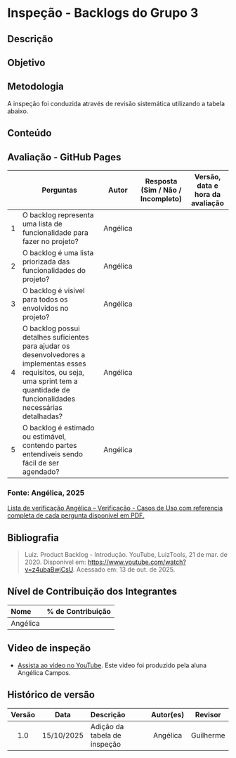 # Inspeção - Backlogs do Grupo 3

## Descrição

## Objetivo

## Metodologia
A inspeção foi conduzida através de revisão sistemática utilizando a tabela abaixo.

## Conteúdo
## Avaliação - GitHub Pages
|  | Perguntas | Autor| Resposta (Sim / Não / Incompleto) | Versão, data e hora da avaliação |
|---|----------|----------|---------|---------|
| 1 | O backlog representa uma lista de funcionalidade para fazer no projeto? |Angélica |||
| 2 | O backlog é uma lista priorizada das funcionalidades do projeto?  |Angélica |||
| 3 |  O backlog é visível para todos os envolvidos no projeto?  |Angélica |||
| 4 | O backlog possui detalhes suficientes para ajudar os desenvolvedores a implementas esses requisitos, ou seja, uma sprint tem a quantidade de funcionalidades necessárias detalhadas?  |Angélica |||
| 5 |  O backlog é estimado ou estimável, contendo partes entendíveis sendo fácil de ser agendado?   |Angélica |||

### **Fonte:** Angélica, 2025


[Lista de verificação Angélica – Verificação - Casos de Uso com referencia completa de cada pergunta disponivel em PDF.](../../../00_assets/pdfs/verificacao/.pdf)

## Bibliografia
> Luiz. Product Backlog - Introdução. YouTube, LuizTools, 21 de mar. de 2020. Disponível em: https://www.youtube.com/watch?v=z4ubaBwjCsU. Acessado em: 13 de out. de 2025.


## Nível de Contribuição dos Integrantes

| Nome | % de Contribuição |
| :--- | :---------------: |
|   Angélica    |       |

## Video de inspeção 
- [Assista ao vídeo no YouTube](). Este video foi produzido pela aluna Angélica Campos.


## Histórico de versão

| Versão | Data | Descrição | Autor(es) | Revisor |
| :----: | :--: | :-------- | :-------: | :-----: |
|1.0|	15/10/2025|	Adição da tabela de inspeção |	Angélica	|Guilherme     |